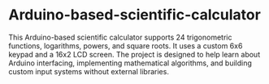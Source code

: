 # Arduino-based-scientific-calculator
This Arduino-based scientific calculator supports 24 trigonometric functions, logarithms, powers, and square roots. It uses a custom 6x6 keypad and a 16x2 LCD screen. The project is designed to help learn about Arduino interfacing, implementing mathematical algorithms, and building custom input systems without external libraries.
